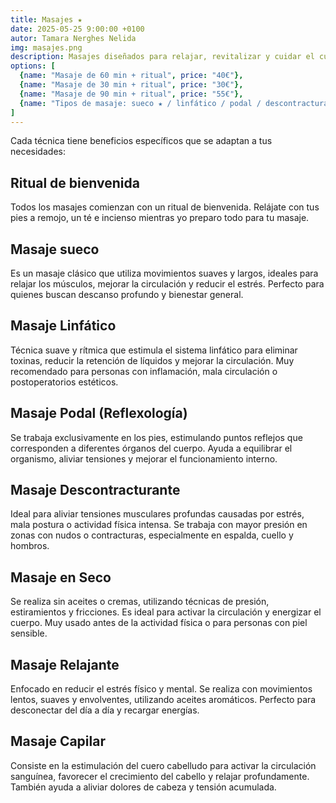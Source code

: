 ```yaml
---
title: Masajes ★
date: 2025-05-25 9:00:00 +0100
autor: Tamara Nerghes Nelida
img: masajes.png
description: Masajes diseñados para relajar, revitalizar y cuidar el cuerpo de forma personalizada.
options: [
  {name: "Masaje de 60 min + ritual", price: "40€"},
  {name: "Masaje de 30 min + ritual", price: "30€"},
  {name: "Masaje de 90 min + ritual", price: "55€"},
  {name: "Tipos de masaje: sueco ★ / linfático / podal / descontracturante / en seco / relajante / capilar (solo 30 min)", price: ""},
]
---
```


Cada técnica tiene beneficios específicos que se adaptan a tus necesidades:

## Ritual de bienvenida

Todos los masajes comienzan con un ritual de bienvenida. Relájate con tus pies a remojo, un té e incienso mientras yo preparo todo para tu masaje.

## Masaje sueco

Es un masaje clásico que utiliza movimientos suaves y largos, ideales para relajar los músculos, mejorar la circulación y reducir el estrés. Perfecto para quienes buscan descanso profundo y bienestar general.

## Masaje Linfático

Técnica suave y rítmica que estimula el sistema linfático para eliminar toxinas, reducir la retención de líquidos y mejorar la circulación. Muy recomendado para personas con inflamación, mala circulación o postoperatorios estéticos.

## Masaje Podal (Reflexología)

Se trabaja exclusivamente en los pies, estimulando puntos reflejos que corresponden a diferentes órganos del cuerpo. Ayuda a equilibrar el organismo, aliviar tensiones y mejorar el funcionamiento interno.

## Masaje Descontracturante

Ideal para aliviar tensiones musculares profundas causadas por estrés, mala postura o actividad física intensa. Se trabaja con mayor presión en zonas con nudos o contracturas, especialmente en espalda, cuello y hombros.

## Masaje en Seco

Se realiza sin aceites o cremas, utilizando técnicas de presión, estiramientos y fricciones. Es ideal para activar la circulación y energizar el cuerpo. Muy usado antes de la actividad física o para personas con piel sensible.

## Masaje Relajante

Enfocado en reducir el estrés físico y mental. Se realiza con movimientos lentos, suaves y envolventes, utilizando aceites aromáticos. Perfecto para desconectar del día a día y recargar energías.

## Masaje Capilar

Consiste en la estimulación del cuero cabelludo para activar la circulación sanguínea, favorecer el crecimiento del cabello y relajar profundamente. También ayuda a aliviar dolores de cabeza y tensión acumulada.
